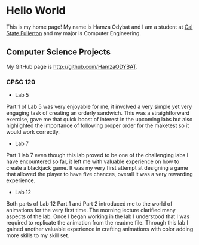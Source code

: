# Hello World

This is my home page! My name is Hamza Odybat and I am a student at [Cal State Fullerton](http://www.fullerton.edu/) and my major is Computer Engineering.

## Computer Science Projects

My GitHub page is http://github.com/HamzaODYBAT.

### CPSC 120

* Lab 5

 Part 1 of Lab 5 was very enjoyable for me, it involved a very simple yet very engaging task of creating an orderly sandwich. This was a straightforward exercise, gave me that quick boost of interest in the upcoming labs but also highlighted the importance of following proper order for the maketest so it would work correctly.


* Lab 7

Part 1 lab 7 even though this lab proved to be one of the challenging labs I have encountered so far, it left me with valuable experience on how to create a blackjack game. It was my very first attempt at designing a game that allowed the player to have five chances, overall it was a very rewarding experience. 


* Lab 12

 Both parts of Lab 12 Part 1 and Part 2 introduced me to the world of animations for the very first time. The morning lecture clarified many aspects of the lab. Once I began working in the lab I understood that I was required to replicate the animation from the readme file. Through this lab I gained another valuable experience in crafting animations with color adding more skills to my skill set. 


